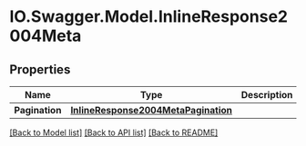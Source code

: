 # IO.Swagger.Model.InlineResponse2004Meta
## Properties

Name | Type | Description | Notes
------------ | ------------- | ------------- | -------------
**Pagination** | [**InlineResponse2004MetaPagination**](InlineResponse2004MetaPagination.md) |  | [optional] 

[[Back to Model list]](../README.md#documentation-for-models) [[Back to API list]](../README.md#documentation-for-api-endpoints) [[Back to README]](../README.md)

